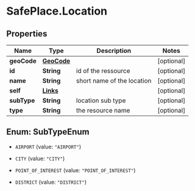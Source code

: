 # SafePlace.Location

## Properties

Name | Type | Description | Notes
------------ | ------------- | ------------- | -------------
**geoCode** | [**GeoCode**](GeoCode.md) |  | [optional] 
**id** | **String** | id of the ressource | [optional] 
**name** | **String** | short name of the location | [optional] 
**self** | [**Links**](Links.md) |  | [optional] 
**subType** | **String** | location sub type | [optional] 
**type** | **String** | the resource name | [optional] 



## Enum: SubTypeEnum


* `AIRPORT` (value: `"AIRPORT"`)

* `CITY` (value: `"CITY"`)

* `POINT_OF_INTEREST` (value: `"POINT_OF_INTEREST"`)

* `DISTRICT` (value: `"DISTRICT"`)





